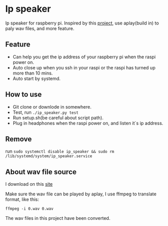 # Ip speaker

Ip speaker for raspberry pi.
Inspired by this [project](https://github.com/ma6174/speak_raspi_ip), use aplay(build in) to paly wav files, and more feature.

## Feature

* Can help you get the ip address of your raspberry pi when the raspi power on.
* Auto close up when you ssh in your raspi or the raspi has turned up more than 10 mins.
* Auto start by systemd.

## How to use

* Git clone or downlode in somewhere.
* Test, run ```./ip_speaker.py test```
* Run setup.sh(be careful about script path).
* Plug in headphones when the raspi power on, and listen it`s ip address.

## Remove
run ```sudo systemctl disable ip_speaker && sudo rm /lib/systemd/system/ip_speaker.service```

## About wav file source

I download on this [site](https://evolution.voxeo.com/library/audio/prompts/numbers/index.jsp)

Make sure the wav file can be played by aplay, I use ffmpeg to translate format, like this:

```shell
ffmpeg -i 0.wav 0.wav
```

The wav files in this project have been converted.
